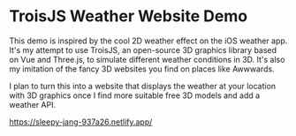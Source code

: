 # TroisJS Weather Website Demo

This demo is inspired by the cool 2D weather effect on the iOS weather app. It's my attempt to use TroisJS, an open-source 3D graphics library based on Vue and Three.js, to simulate different weather conditions in 3D. It's also my imitation of the fancy 3D websites you find on places like Awwwards.

I plan to turn this into a website that displays the weather at your location with 3D graphics once I find more suitable free 3D models and add a weather API.  

https://sleepy-jang-937a26.netlify.app/
